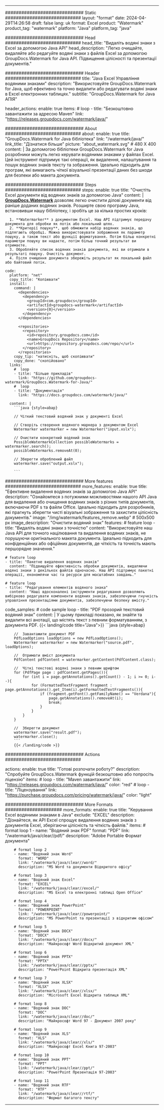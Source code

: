
---
############################# Static ############################
layout: "format"
date:  2024-04-29T14:26:58
draft: false
lang: uk
format: Excel
product: "Watermark"
product_tag: "watermark"
platform: "Java"
platform_tag: "java"

############################# Head ############################
head_title: "Видаліть водяні знаки з Excel за допомогою Java API"
head_description: "Легко очищайте, видаляйте або редагуйте водяні знаки з файлів Excel за допомогою GroupDocs.Watermark for Java API. Підвищення цілісності та презентації документів."

############################# Header ############################
title: "Java Excel Управління водяними знаками" 
description: "Використовуйте GroupDocs.Watermark for Java, щоб ефективно та точно видалити або редагувати водяні знаки в Excel електронних таблицях."
subtitle: "GroupDocs.Watermark for Java АПІЯ" 

header_actions:
  enable: true
  items:
    #  loop
    - title: "Безкоштовно завантажити за адресою Maven"
      link: "https://releases.groupdocs.com/watermark/java/"
      
############################# About ############################
about:
    enable: true
    title: "GroupDocs.Watermark for Java бібліотека"
    link: "/watermark/java/"
    link_title: "Дізнатися більше"
    picture: "about_watermark.svg" # 480 X 400
    content: |
       За допомогою бібліотеки GroupDocs.Watermark for Java розробники можуть легко керувати водяними знаками у файлах Excel. Цей інструмент підтримує такі операції, як видалення, налаштування та пошук водяних знаків тексту та зображення. Ідеально підходить для програм, які вимагають чіткої візуальної презентації даних без шкоди для безпеки або макета документа.

############################# Steps ############################
steps:
    enable: true
    title: "Очистіть Excel документи від водяних знаків за допомогою Java"
    content: |
      **[GroupDocs.Watermark](https://products.groupdocs.com/watermark/java/)** дозволяє легко очистити ділові документи від раніше доданих водяних знаків. Розширте свою програму Java, встановивши нашу бібліотеку, і зробіть це за кілька простих кроків:
      
      1. **Watermarker** з документом Excel. Наш API підтримує передачу документа для обробки як потік або локальний шлях.
      2. **Критерії пошуку**, щоб обмежити набір водяних знаків, що підлягають обробці. Можна використовувати зображення як параметр пошуку, а також текст або функції форматування. Потім більш конкретні параметри пошуку ви надаєте, потім більш точний результат ви отримаєте.
      3. Обробляйте список водяних знаків документа, які ви отримали в результаті пошуку. Очистіть документ.
      4. Після очищення документа збережіть результат як локальний файл або байтовий потік.
   
    code:
      platform: "net"
      copy_title: "Копіювати"
      install:
        command: |
          <dependencies>
            <dependency>
              <groupId>com.groupdocs</groupId>
              <artifactId>groupdocs-watermark</artifactId>
              <version>{0}</version>
            </dependency>
          </dependencies>

          <repositories>
            <repository>
              <id>repository.groupdocs.com</id>
              <name>GroupDocs Repository</name>
              <url>https://repository.groupdocs.com/repo/</url>
            </repository>
          </repositories>
        copy_tip: "натисніть, щоб скопіювати"
        copy_done: "скопійовано"
      links:
        #  loop
        - title: "Більше прикладів"
          link: "https://github.com/groupdocs-watermark/GroupDocs.Watermark-for-Java/"
        #  loop
        - title: "Документація"
          link: "https://docs.groupdocs.com/watermark/java/"
          
      content: |
        ```java {style=abap}

        // Чіткий текстовий водяний знак у документі Excel

        // Створіть створення водяного маркера з документом Excel
        Watermarker watermarker = new Watermarker("input.xslx");
        
        // Очистити конкретний водяний знак
        PossibleWatermarkCollection possibleWatermarks = watermarker.search();
        possibleWatermarks.removeAt(0);

        // Зберегти оброблений файл
        watermarker.save("output.xslx");
        
        ```    
        
############################# More features ############################
more_features:
  enable: true
  title: "Ефективне видалення водяних знаків за допомогою Java API"
  description: "Ознайомтеся з потужними можливостями нашого API Java для видалення або очищення водяних знаків з різних типів документів, включаючи PDF s та файли Office. Ідеально підходить для розробників, які прагнуть зберегти чисті візуальні зображення та захистити цілісність документів."
  image: "/img/watermark/features_remove.webp" # 500x500 px
  image_description: "Очистити водяний знак"
  features:
    # feature loop
    - title: "Видаліть водяні знаки з точністю"
      content: "Використовуйте наш Java API для точного націлювання та видалення водяних знаків, не порушуючи оригінального макета документа. Ідеально підходить для конфіденційних або офіційних документів, де чіткість та точність мають першорядне значення."

    # feature loop
    - title: "Пакетне видалення водяних знаків"
      content: "Підвищуйте ефективність обробки документів, видаляючи водяні знаки з декількох файлів одночасно. Наш API підтримує пакетні операції, економлячи час та ресурси для масштабних завдань."

    # feature loop
    - title: "Редагування елементів водяного знака"
      content: "Наші вдосконалені інструменти редагування дозволяють вибірково редагувати компоненти водяних знаків, забезпечуючи гнучкість управління презентаціями документів, забезпечуючи безпеку вмісту."
      
  code_samples:
    # code sample loop
    - title: "PDF прозорий текстовий водяний знак"
      content: |
        У цьому прикладі показано, як знайти та видалити всі анотації, що містять текст з певним форматуванням, з документа PDF.
        {{< landing/code title="Java">}}
        ```java {style=abap}
        
        //  Завантажити документ PDF
        PdfLoadOptions loadOptions = new PdfLoadOptions();
        Watermarker watermarker = new Watermarker("source.pdf", loadOptions);

        //  Отримати вміст документа
        PdfContent pdfContent = watermarker.getContent(PdfContent.class);

        //  Чіткі текстові водяні знаки з певним шрифтом
        for (PdfPage page : pdfContent.getPages()){
            for (int i = page.getAnnotations().getCount() - 1; i >= 0; i--){
                for (FormattedTextFragment fragment : page.getAnnotations().get_Item(i).getFormattedTextFragments()){
                    if (fragment.getFont().getFamilyName() == "Verdana"){
                        page.getAnnotations().removeAt(i);
                        break;
                    }
                }
            }
        }

        //  Зберегти документ
        watermarker.save("result.pdf");
        watermarker.close();
        ```
        {{< /landing/code >}}


############################# Actions ############################

actions:
  enable: true
  title: "Готові розпочати роботу?"
  description: "Спробуйте GroupDocs.Watermark функцій безкоштовно або попросіть ліцензію"
  items:
    #  loop
    - title: "Maven завантажити"
      link: "https://releases.groupdocs.com/watermark/java/"
      color: "red"
        #  loop
    - title: "Ліцензування"
      link: "https://purchase.groupdocs.com/pricing/watermark/java/"
      color: "light"


############################# More Formats #####################
more_formats:
    enable: true
    title: "Керування Excel водяними знаками в Java"
    exclude: "EXCEL"
    description: "Дізнайтеся, як API Excel спрощує видалення водяних знаків з документів Excel, зберігаючи цілісність та чіткість файлів."
    items: 
        # format loop 1
        - name: "Водяний знак PDF"
          format: "PDF"
          link: "/watermark/java/clear//pdf/"
          description: "Adobe Portable Формат документа"

        # format loop 2
        - name: "Водяний знак Word"
          format: "WORD"
          link: "/watermark/java/clear//word/"
          description: "MS Word та документи Відкритого офісу"
          
        # format loop 3
        - name: "Водяний знак Excel"
          format: "EXCEL"
          link: "/watermark/java/clear//excel/"
          description: "MS Excel та електронні таблиці Open Office"

        # format loop 4
        - name: "Водяний знак PowerPoint"
          format: "POWERPOINT"
          link: "/watermark/java/clear//powerpoint/"
          description: "MS PowerPoint та презентації з відкритим офісом"

        # format loop 5
        - name: "Водяний знак DOCX"
          format: "DOCX"
          link: "/watermark/java/clear//docx/"
          description: "Майкрософт Word Відкритий документ XML"
          
        # format loop 6
        - name: "Водяний знак PPTX"
          format: "PPTX"
          link: "/watermark/java/clear//pptx/"
          description: "PowerPoint Відкрита презентація XML"
          
        # format loop 7
        - name: "Водяний знак XLSX"
          format: "XLSX"
          link: "/watermark/java/clear//xlsx/"
          description: "Microsoft Excel Відкрита таблиця XML"

        # format loop 8
        - name: "Водяний знак DOC"
          format: "DOC"
          link: "/watermark/java/clear//doc/"
          description: "Майкрософт Word 97 - Документ 2007 року"

        # format loop 9
        - name: "Водяний знак XLS"
          format: "XLS"
          link: "/watermark/java/clear//xls/"
          description: "Майкрософт Excel Книга 97-2003"

        # format loop 10
        - name: "Водяний знак PPT"
          format: "PPT"
          link: "/watermark/java/clear//ppt/"
          description: "PowerPoint Презентація 97-2003"

        # format loop 11
        - name: "Водяний знак RTF"
          format: "RTF"
          link: "/watermark/java/clear//rtf/"
          description: "Формат багатого тексту"

---